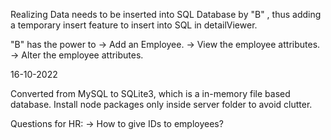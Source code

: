 Realizing Data needs to be inserted into SQL Database by "B" , 
thus adding a temporary insert feature to insert into SQL in detailViewer.

"B" has the power to -> Add an Employee.
                     -> View the employee attributes.
                     -> Alter the employee attributes.


16-10-2022

Converted from MySQL to SQLite3,  which is a in-memory file based database.
Install node packages only inside server folder to avoid clutter.


Questions for HR:
    -> How to give IDs to employees?